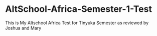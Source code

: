 # AltSchool-Africa-Semester-1-Test
This is My Altschool Africa Test for Tinyuka Semester as reviewed by Joshua and Mary
